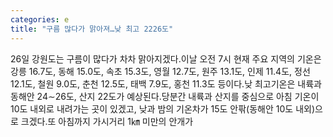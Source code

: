 ```yaml
---
categories: e
title: "구름 많다가 맑아져…낮 최고 2226도"
---
```

26일 강원도는 구름이 많다가 차차 맑아지겠다.이날 오전 7시 현재 주요 지역의 기온은 강릉 16.7도, 동해 15.0도, 속초 15.3도, 영월 12.7도, 원주 13.1도, 인제 11.4도, 정선 12.1도, 철원 9.0도, 춘천 12.5도, 태백 7.9도, 홍천 11.3도 등이다.낮 최고기온은 내륙과 동해안 24∼26도, 산지 22도가 예상된다.당분간 내륙과 산지를 중심으로 아침 기온이 10도 내외로 내려가는 곳이 있겠고, 낮과 밤의 기온차가 15도 안팎(동해안 10도 내외)으로 크겠다.또 아침까지 가시거리 1㎞ 미만의 안개가